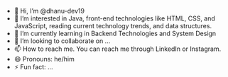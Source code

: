 - 👋 Hi, I’m @dhanu-dev19
- 👀 I’m interested in Java, front-end technologies like HTML, CSS, and JavaScript, reading current technology trends, and data structures.
- 🌱 I’m currently learning in Backend Technologies and System Design
- 💞️ I’m looking to collaborate on ...
- 📫 How to reach me. You can reach me through LinkedIn or Instagram.
- 😄 Pronouns: he/him
- ⚡ Fun fact: ...

<!---
dhanu-dev19/dhanu-dev19 is a ✨ special ✨ repository because its `README.md` (this file) appears on your GitHub profile.
You can click the Preview link to take a look at your changes.
--->

